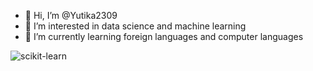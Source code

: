 - 👋 Hi, I’m @Yutika2309
- 👀 I’m interested in data science and machine learning
- 🌱 I’m currently learning foreign languages and computer languages

<!---
Yutika2309/Yutika2309 is a ✨ special ✨ repository because its `README.md` (this file) appears on your GitHub profile.
You can click the Preview link to take a look at your changes.
--->
![scikit-learn](https://img.shields.io/badge/scikit--learn-%23F7931E.svg?style=for-the-badge&logo=scikit-learn&logoColor=white)

